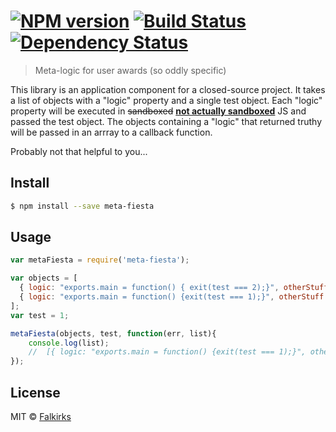 #  [![NPM version][npm-image]][npm-url] [![Build Status][travis-image]][travis-url] [![Dependency Status][daviddm-image]][daviddm-url]

> Meta-logic for user awards (so oddly specific)

This library is an application component for a closed-source project. It takes a list of objects with a "logic" property and a single test object. Each "logic" property will be executed in ~~sandboxed~~ [**not actually sandboxed**][sandbox-issue-url] JS and passed the test object. The objects containing a "logic" that returned truthy will be passed in an arrray to a callback function.

Probably not that helpful to you...

## Install

```sh
$ npm install --save meta-fiesta
```


## Usage

```js
var metaFiesta = require('meta-fiesta');

var objects = [
  { logic: "exports.main = function() { exit(test === 2);}", otherStuff: "yo" },
  { logic: "exports.main = function() {exit(test === 1);}", otherStuff: "yoyo" }
];
var test = 1;

metaFiesta(objects, test, function(err, list){
    console.log(list);
    //  [{ logic: "exports.main = function() {exit(test === 1);}", otherStuff: "yoyo" }]
});
```


## License

MIT © [Falkirks](http://falkirks.com)


[npm-image]: https://badge.fury.io/js/meta-fiesta.svg
[npm-url]: https://npmjs.org/package/meta-fiesta
[travis-image]: https://travis-ci.org/Falkirks/meta-fiesta.svg?branch=master
[travis-url]: https://travis-ci.org/Falkirks/meta-fiesta
[daviddm-image]: https://david-dm.org/Falkirks/meta-fiesta.svg?theme=shields.io
[daviddm-url]: https://david-dm.org/Falkirks/meta-fiesta
[sandbox-issue-url]: https://github.com/bcoe/sandcastle/issues/70
